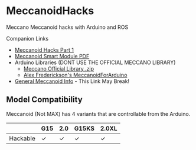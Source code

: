 # MeccanoidHacks
 Meccano Meccanoid hacks with Arduino and ROS
 
 Companion Links
- [Meccanoid Hacks Part 1](https://mrsiefensrobotemporium.com/blogs/2022/October/meccanoidHackspt1.html?)  
- [Meccanoid Smart Module PDF](https://mrsiefensrobotemporium.com/downloads/Meccano_SmartModuleProtocols_2015.pdf) 
- Arduino Libraries (DONT USE THE OFFICIAL MECCANO LIBRARY)
  - [Meccano Official Library .zip](https://mrsiefensrobotemporium.com/downloads/meccanoid-libarary.zip)
  - [Alex Frederickson's MeccanoidForArduino](https://github.com/alexfrederiksen/MeccanoidForArduino)  
- [General Meccanoid Info](http://intl.meccano.com/meccanoid-about) - This Link May Break!

## Model Compatibility

Meccanoid (Not MAX) has 4 variants that are controllable from the Arduino. 

|                |G15                          |2.0                        |G15KS                          |2.0XL                        |
|----------------|-------------------------------|-----------------------------|-------------------------------|-----------------------------|
|Hackable|✓            |✓            |✓      |✓            |
 
